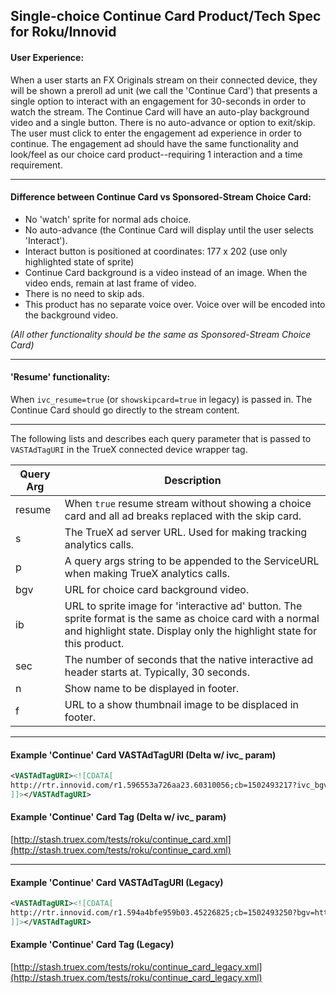 ## Single-choice Continue Card Product/Tech Spec for Roku/Innovid

#### User Experience:
When a user starts an FX Originals stream on their connected device, they will be shown a preroll ad unit (we call the 'Continue Card') that presents a single option to interact with an engagement for 30-seconds in order to watch the stream.  The Continue Card will have an auto-play background video and a single button.  There is no auto-advance or option to exit/skip.  The user must click to enter the engagement ad experience in order to continue.  The engagement ad should have the same functionality and look/feel as our choice card product--requiring 1 interaction and a time requirement.

---

#### Difference between Continue Card vs Sponsored-Stream Choice Card:
* No 'watch' sprite for normal ads choice.
* No auto-advance (the Continue Card will display until the user selects 'Interact').
* Interact button is positioned at coordinates: 177 x 202 (use only highlighted state of sprite)
* Continue Card background is a video instead of an image.  When the video ends, remain at last frame of video.
* There is no need to skip ads.
* This product has no separate voice over.  Voice over will be encoded into the background video.

_(All other functionality should be the same as Sponsored-Stream Choice Card)_

---

#### 'Resume' functionality:

When `ivc_resume=true` (or `showskipcard=true` in legacy) is passed in.  The Continue Card should go directly to the stream content.

---

The following lists and describes each query parameter that is passed to `VASTAdTagURI` in the TrueX connected device wrapper tag.

| Query Arg | Description |
| ------------- | ------------- |
| resume | When `true` resume stream without showing a choice card and all ad breaks replaced with the skip card. |
| s | The TrueX ad server URL.  Used for making tracking analytics calls. |
| p | A query args string to be appended to the ServiceURL when making TrueX analytics calls. |
| bgv | URL for choice card background video. |
| ib | URL to sprite image for 'interactive ad' button.  The sprite format is the same as choice card with a normal and highlight state.  Display only the highlight state for this product. |
| sec | The number of seconds that the native interactive ad header starts at.  Typically, 30 seconds. |
| n | Show name to be displayed in footer. |
| f | URL to a show thumbnail image to be displaced in footer. |

---
#### Example 'Continue' Card VASTAdTagURI (Delta w/ ivc_ param)

```xml
<VASTAdTagURI><![CDATA[
http://rtr.innovid.com/r1.596553a726aa23.60310056;cb=1502493217?ivc_bgv=http%3A%2F%2Fmedia.truex.com%2Fvideo_assets%2F2017-07-11%2Fe85ecda8-58a3-4f2b-bb94-8ded3e2ab91a_large.mp4&ivc_f=&ivc_ib=http%3A%2F%2Fmedia.truex.com%2Fimage_assets%2F2017-08-09%2F9027f274-5808-49ef-97a8-c0bc098ac662.png&ivc_n=&ivc_p=bid_info%3Dcikxt0o9ptky3tm9sa7cjtbcd1pbdq1jzlkusqk4wb5edfs9bnwup1uszhhypjh5fpjjik9oziyq18la1mcquzpwupsk9iygm6s8bwj83z09slgok5kzk9ofow9hflzrc6ir7u551ozqryqrco4k2kxdf6x9shjxxgts8u4l3c52g3ljgx977v3sxmj1yf6uby2lp0bpqtpf54cv8jmwievepshyzez6dqoiy1f3wsup0p8eviofxp7w7dqzozvik0j2lmbgt06vjjwbprl83zcsg51s1ju85ndw7e3xrtpmkc8x31mnz9wd0zulosln9w4dtidh4ay19o2y8o8worniuc4cbmxt0urihw44gvq37kytd5cuu04l9zh7bm0gyi86jpss6cq7lmsjt3kq68kwvsdwz86r4phakn2nifkeq58jwusa7328a%26campaign_id%3D10050%26creative_id%3D11866%26currency_amount%3D1%26impression_signature%3D2a4e8d7ff975aa8e083f39ebc781d5c77239b12e9f38718121e390a95c3908d0%26impression_timestamp%3D1502493217.755281%26internal_referring_source%3DBmHW0vK-STWk5DfaI2H9Dw%26ip%3D76.79.158.34%26network_user_id%3DLz9E46QMTnmdYZhY-Cbeng%26placement_hash%3Daba51de8f42fca9e5624e611f6e8a0ea3685d25d%26session_id%3DYdx0qBZtSmSCBD0aDBGyng%26stream_id%3D123%26stream_position%3Dpreroll&ivc_resume=false&ivc_s=http%3A%2F%2Fserve.truex.com&ivc_sec=30&ivc_showskipcard=false
]]></VASTAdTagURI>
```

#### Example 'Continue' Card Tag (Delta w/ ivc_ param)
[http://stash.truex.com/tests/roku/continue_card.xml](http://stash.truex.com/tests/roku/continue_card.xml)

---

#### Example 'Continue' Card VASTAdTagURI (Legacy)

```xml
<VASTAdTagURI><![CDATA[
http://rtr.innovid.com/r1.594a4bfe959b03.45226825;cb=1502493250?bgv=http%3A%2F%2Fmedia.truex.com%2Fvideo_assets%2F2017-07-11%2Fe85ecda8-58a3-4f2b-bb94-8ded3e2ab91a_large.mp4&f=&ib=http%3A%2F%2Fmedia.truex.com%2Fimage_assets%2F2017-08-09%2F9027f274-5808-49ef-97a8-c0bc098ac662.png&n=&p=bid_info%3Dcikxt0o9ptky3tm9iqt2nai4q940h767ikvzgx7htkd871vw3xj6cym3jsy4ahushgybk55m3gp5y31obc5v14kstbklxza203njy95f2rahsqp1b7y8itfyovtfqol9gk8a7q078nnlgke8v4e1z89mdygtxbrmm5xxryg6nppevukv8a2jwbq8dvg9mx5jc84qthx8tknknvfqphxvm3yeita6aqfwwsf6cmyouwlbo52xbzypz9fkpsvt1f1wpn2996b5aunvqo0nz8nmhiabl37vro8n0u9k0dcz530mbbd1x3prhui8whuw7a6ugikjwfnt1e83867ycqfgzd8o7i8963qq5u5eo6uolizoyb3ewt7sk75kyvajid16wg2opfisv88lvuvlz92w2jl0gv1i8ke55npxyv0k36lhhd7u3ukmd347e%26campaign_id%3D10050%26creative_id%3D11866%26currency_amount%3D1%26impression_signature%3D1996f6b2ca137bb7b6abf32326e55ed3d98d61eba31b086cfae14007fb614be9%26impression_timestamp%3D1502493250.8368917%26internal_referring_source%3DE26z5w9OT9avDpfSzY4C3w%26ip%3D76.79.158.34%26network_user_id%3D2F3QbrB1RMGMBY86KRlkpw%26placement_hash%3Daba51de8f42fca9e5624e611f6e8a0ea3685d25d%26session_id%3DiFmfAegpSnWfrwBeZZMxcA%26stream_id%3D123%26stream_position%3Dpreroll&resume=false&s=http%3A%2F%2Fserve.truex.com&sec=30&showskipcard=false
]]></VASTAdTagURI>
```

#### Example 'Continue' Card Tag (Legacy)
[http://stash.truex.com/tests/roku/continue_card_legacy.xml](http://stash.truex.com/tests/roku/continue_card_legacy.xml)
